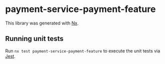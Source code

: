 # payment-service-payment-feature

This library was generated with [Nx](https://nx.dev).

## Running unit tests

Run `nx test payment-service-payment-feature` to execute the unit tests via [Jest](https://jestjs.io).
